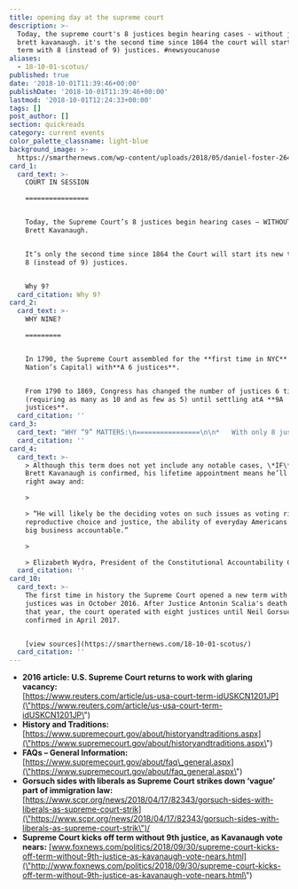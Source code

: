 ```yaml
---
title: opening day at the supreme court
description: >-
  Today, the supreme court's 8 justices begin hearing cases - without judge
  brett kavanaugh. it's the second time since 1864 the court will start its new
  term with 8 (instead of 9) justices. #newsyoucanuse
aliases:
  - 18-10-01-scotus/
published: true
date: '2018-10-01T11:39:46+00:00'
publishDate: '2018-10-01T11:39:46+00:00'
lastmod: '2018-10-01T12:24:33+00:00'
tags: []
post_author: []
section: quickreads
category: current events
color_palette_classname: light-blue
background_image: >-
  https://smarthernews.com/wp-content/uploads/2018/05/daniel-foster-264237-unsplash-scaled.jpg
card_1:
  card_text: >-
    COURT IN SESSION

    ================


    Today, the Supreme Court’s 8 justices begin hearing cases – WITHOUT Judge
    Brett Kavanaugh.


    It’s only the second time since 1864 the Court will start its new term with
    8 (instead of 9) justices.


    Why 9?
  card_citation: Why 9?
card_2:
  card_text: >-
    WHY NINE?

    =========


    In 1790, the Supreme Court assembled for the **first time in NYC** (then our
    Nation’s Capital) with**A 6 justices**.


    From 1790 to 1869, Congress has changed the number of justices 6 times
    (requiring as many as 10 and as few as 5) until settling atA **9A
    justices**.
  card_citation: ''
card_3:
  card_text: "WHY “9” MATTERS:\n================\n\n*   With only 8 justices, a 4-4 tie means the lower courta\x19s ruling stands (as if the Supreme Court never heard the case).\n*   **A 4-4 case can be reheard once a 9th justice is added**. In 2017, the Court reheard a 4-4 case it heard in 2016, and ruled 5-4 to strike down a vauge immigration law that made it easier to deport immigrants convicted of crimes."
  card_citation: ''
card_4:
  card_text: >-
    > Although this term does not yet include any notable cases, \*IF\* Judge
    Brett Kavanaugh is confirmed, his lifetime appointment means he’ll start
    right away and:

    > 

    > “He will likely be the deciding votes on such issues as voting rights,
    reproductive choice and justice, the ability of everyday Americans to hold
    big business accountable.”

    > 

    > Elizabeth Wydra, President of the Constitutional Accountability Center
  card_citation: ''
card_10:
  card_text: >-
    The first time in history the Supreme Court opened a new term with eight
    justices was in October 2016. After Justice Antonin Scalia's death earlier
    that year, the court operated with eight justices until Neil Gorsuch was
    confirmed in April 2017.


    [view sources](https://smarthernews.com/18-10-01-scotus/)
  card_citation: ''
---
```

*   **2016 article: U.S. Supreme Court returns to work with glaring vacancy:**  
    [https://www.reuters.com/article/us-usa-court-term-idUSKCN1201JP](\"https://www.reuters.com/article/us-usa-court-term-idUSKCN1201JP\")
*   **History and Traditions:**  
    [https://www.supremecourt.gov/about/historyandtraditions.aspx](\"https://www.supremecourt.gov/about/historyandtraditions.aspx\")
*   **FAQs – General Information:**  
    [https://www.supremecourt.gov/about/faq\_general.aspx](\"https://www.supremecourt.gov/about/faq_general.aspx\")
*   **Gorsuch sides with liberals as Supreme Court strikes down ‘vague’ part of immigration law:**  
    [https://www.scpr.org/news/2018/04/17/82343/gorsuch-sides-with-liberals-as-supreme-court-strik](\"https://www.scpr.org/news/2018/04/17/82343/gorsuch-sides-with-liberals-as-supreme-court-strik\")/
*   **Supreme Court kicks off term without 9th justice, as Kavanaugh vote nears:** [www.foxnews.com/politics/2018/09/30/supreme-court-kicks-off-term-without-9th-justice-as-kavanaugh-vote-nears.html](\"http://www.foxnews.com/politics/2018/09/30/supreme-court-kicks-off-term-without-9th-justice-as-kavanaugh-vote-nears.html\")